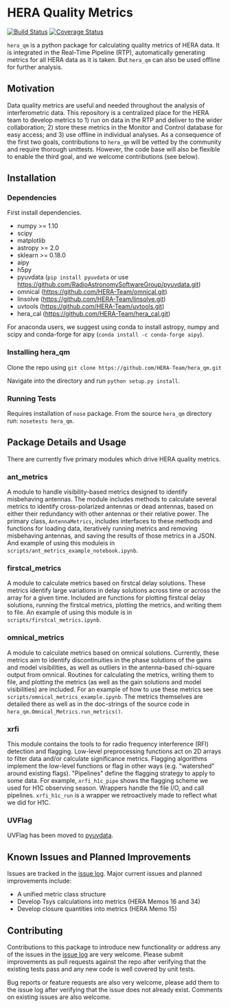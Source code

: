 # HERA Quality Metrics

[![Build Status](https://travis-ci.org/HERA-Team/hera_qm.svg?branch=master)](https://travis-ci.org/HERA-Team/hera_qm)
[![Coverage Status](https://coveralls.io/repos/github/HERA-Team/hera_qm/badge.svg?branch=master)](https://coveralls.io/github/HERA-Team/hera_qm?branch=master)

`hera_qm` is a python package for calculating quality metrics of HERA data.
It is integrated in the Real-Time Pipeline (RTP), automatically generating metrics
for all HERA data as it is taken. But `hera_qm` can also be used offline for
further analysis.

## Motivation
Data quality metrics are useful and needed throughout the analysis of interferometric data.
This repository is a centralized place for the HERA team to develop metrics to 1)
run on data in the RTP and deliver to the wider collaboration; 2) store these metrics
in the Monitor and Control database for easy access; and 3) use offline in individual
analyses. As a consequence of the first two goals, contributions to `hera_qm` will
be vetted by the community and require thorough unittests. However, the code base
will also be flexible to enable the third goal, and we welcome contributions (see below).

## Installation

### Dependencies
First install dependencies.

* numpy >= 1.10
* scipy
* matplotlib
* astropy >= 2.0
* sklearn >= 0.18.0
* aipy
* h5py
* pyuvdata (`pip install pyuvdata` or use https://github.com/RadioAstronomySoftwareGroup/pyuvdata.git)
* omnical (https://github.com/HERA-Team/omnical.git)
* linsolve (https://github.com/HERA-Team/linsolve.git)
* uvtools (https://github.com/HERA-Team/uvtools.git)
* hera_cal (https://github.com/HERA-Team/hera_cal.git)

For anaconda users, we suggest using conda to install astropy, numpy and scipy and conda-forge
for aipy (```conda install -c conda-forge aipy```).

### Installing hera_qm
Clone the repo using
`git clone https://github.com/HERA-Team/hera_qm.git`

Navigate into the directory and run `python setup.py install`.

### Running Tests
Requires installation of `nose` package.
From the source `hera_qm` directory run: `nosetests hera_qm`.

## Package Details and Usage
There are currently five primary modules which drive HERA quality metrics.

### ant_metrics
A module to handle visibility-based metrics designed to identify misbehaving antennas.
The module includes methods to calculate several metrics to identify cross-polarized antennas
or dead antennas, based on either their redundancy with other antennas or their relative power.
The primary class, `AntennaMetrics`, includes interfaces to these methods and functions for
loading data, iteratively running metrics and removing misbehaving antennas, and saving the
results of those metrics in a JSON. And example of using this moduleis in
`scripts/ant_metrics_example_notebook.ipynb`.

### firstcal_metrics
A module to calculate metrics based on firstcal delay solutions. These metrics
identify large variations in delay solutions across time or across the array
for a given time. Included are functions for plotting firstcal delay solutions,
running the firstcal metrics, plotting the metrics, and writing them to file.
An example of using this module is in `scripts/firstcal_metrics.ipynb`.

### omnical_metrics
A module to calculate metrics based on omnical solutions. Currently, these metrics
aim to identify discontinuities in the phase solutions of the gains and model visibilities,
as well as outliers in the antenna-based chi-square output from omnical. Routines for
calculating the metrics, writing them to file, and plotting the metrics (as well as the
gain solutions and model visibilities) are included. For an example of how to use these
metrics see `scripts/omnical_metrics_example.ipynb`. The metrics themselves are detailed
there as well as in the doc-strings of the source code in `hera_qm.Omnical_Metrics.run_metrics()`.

### xrfi
This module contains the tools to for radio frequency interference (RFI) detection
and flagging. Low-level preprocessing functions act on 2D arrays to filter data
and/or calculate significance metrics. Flagging algorithms implement the low-level
functions or flag in other ways (e.g. "watershed" around existing flags). "Pipelines"
define the flagging strategy to apply to some data. For example, `xrfi_h1c_pipe` shows
the flagging scheme we used for H1C observing season. Wrappers handle the file I/O,
and call pipelines. `xrfi_h1c_run` is a wrapper we retroactively made to reflect
what we did for H1C.

### UVFlag
UVFlag has been moved to [pyuvdata](https://github.com/RadioAstronomySoftwareGroup/pyuvdata).


## Known Issues and Planned Improvements
Issues are tracked in the [issue log](https://github.com/HERA-Team/hera_qm/issues).
Major current issues and planned improvements include:
* A unified metric class structure
* Develop Tsys calculations into metrics (HERA Memos 16 and 34)
* Develop closure quantities into metrics (HERA Memo 15)

## Contributing
Contributions to this package to introduce new functionality or address any of the
issues in the [issue log](https://github.com/HERA-Team/hera_qm/issues) are very welcome.
Please submit improvements as pull requests against the repo after verifying that
the existing tests pass and any new code is well covered by unit tests.

Bug reports or feature requests are also very welcome, please add them to the
issue log after verifying that the issue does not already exist.
Comments on existing issues are also welcome.
